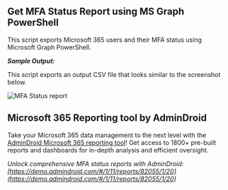 ﻿## Get MFA Status Report using MS Graph PowerShell
This script exports Microsoft 365 users and their MFA status using Microsoft Graph PowerShell. 

***Sample Output:***

This script exports an output CSV file that looks similar to the screenshot below.

![MFA Status report]( https://o365reports.com/wp-content/uploads/2022/04/Get-MFA-status-PowerShell-5.png)

## Microsoft 365 Reporting tool by AdminDroid
Take your Microsoft 365 data management to the next level with the [AdminDroid Microsoft 365 reporting tool](https://admindroid.com/?src=GitHub)! Get access to 1800+ pre-built reports and dashboards for in-depth analysis and efficient oversight.

*Unlock comprehensive MFA status reports with AdminDroid: [https://demo.admindroid.com/#/1/11/reports/82055/1/20](https://demo.admindroid.com/#/1/11/reports/82055/1/20)*



